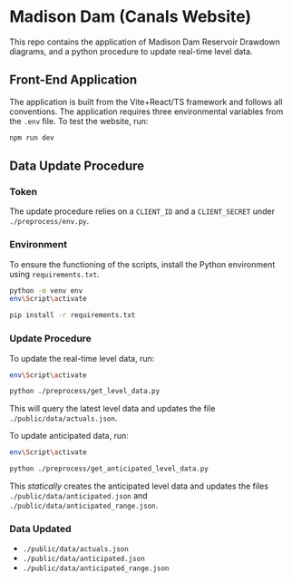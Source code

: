 # Madison Dam (Canals Website)

This repo contains the application of Madison Dam Reservoir Drawdown diagrams, and a python procedure to update real-time level data.

## Front-End Application

The application is built from the Vite+React/TS framework and follows all conventions. The application requires three environmental variables from the `.env` file. To test the website, run:

```bash
npm run dev
```

## Data Update Procedure

### Token

The update procedure relies on a `CLIENT_ID` and a `CLIENT_SECRET` under `./preprocess/env.py`.

### Environment

To ensure the functioning of the scripts, install the Python environment using `requirements.txt`.

```bash
python -m venv env
env\Script\activate

pip install -r requirements.txt
```

### Update Procedure

To update the real-time level data, run:

```bash
env\Script\activate

python ./preprocess/get_level_data.py
```

This will query the latest level data and updates the file `./public/data/actuals.json`.

To update anticipated data, run:

```bash
env\Script\activate

python ./preprocess/get_anticipated_level_data.py
```

This *statically* creates the anticipated level data and updates the files `./public/data/anticipated.json` and `./public/data/anticipated_range.json`.

### Data Updated

- `./public/data/actuals.json`
- `./public/data/anticipated.json`
- `./public/data/anticipated_range.json`
